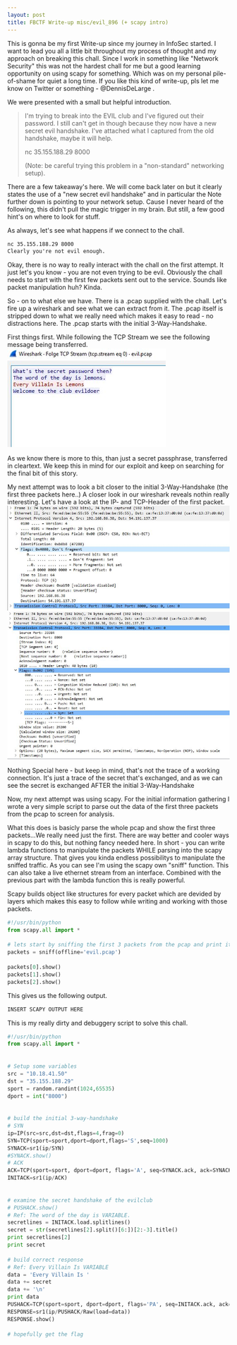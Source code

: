 ```yaml
---
layout: post
title: FBCTF Write-up misc/evil_896 (+ scapy intro)
---
```

This is gonna be my first Write-up since my journey in InfoSec started. I want to lead you all a little bit throughout my process of thought and my approach on breaking this chall. Since I work in something like "Network Security" this was not the hardest chall for me but a good learning opportunity on using scapy for something. Which was on my personal pile-of-shame for quiet a long time. If you like this kind of write-up, pls let me know on Twitter or something - @DennisDeLarge . 

We were presented with a small but helpful introduction.

> I'm trying to break into the EVIL club and I've figured out their password. I still can't get in though because they now have a new secret evil handshake. I've attached what I captured from the old handshake, maybe it will help.
> 
> nc 35.155.188.29 8000
> 
> (Note: be careful trying this problem in a "non-standard" networking setup).

There are a few takeaway's here. We will come back later on but it clearly states the use of a "new secret evil handshake" and in particular the Note further down is pointing to your network setup. Cause I never heard of the following, this didn't pull the magic trigger in my brain. But still, a few good hint's on where to look for stuff.

As always, let's see what happens if we connect to the chall.
```txt
nc 35.155.188.29 8000
Clearly you're not evil enough.
```
Okay, there is no way to really interact with the chall on the first attempt. It just let's you know - you are not even trying to be evil. 
Obviously the chall needs to start with the first few packets sent out to the service. Sounds like packet manipulation huh? Kinda.

So - on to what else we have.
There is a .pcap supplied with the chall. Let's fire up a wireshark and see what we can extract from it.
The .pcap itself is stripped down to what we really need which makes it easy to read - no distractions here. The .pcap starts with the initial 3-Way-Handshake.

First things first. While following the TCP Stream we see the following message being transferred.
![image](../images/05wire.JPG "TCP Stream Data")

As we know there is more to this, than just a secret passphrase, transferred in cleartext. We keep this in mind for our exploit and keep on searching for the final bit of this story.

My next attempt was to look a bit closer to the initial 3-Way-Handshake (the first three packets here..)
A closer look in our wireshark reveals nothin really interesting. Let's have a look at the IP- and TCP-Header of the first packet.
![image](../images/03wire.JPG "InitSYN - IP")
![image](../images/04wire.JPG "InitSYN - TCP")

Nothing Special here - but keep in mind, that's not the trace of a working connection. It's just a trace of the secret that's exchanged, and as we can see the secret is exchanged AFTER the initial 3-Way-Handshake

Now, my next attempt was using scapy. For the initial information gathering I wrote a very simple script to parse out the data of the first three packets from the pcap to screen for analysis.

What this does is basicly parse the whole pcap and show the first three packets...We really need just the first.
There are way better and cooler ways in scapy to do this, but nothing fancy needed here. In short - you can write lambda functions to manipulate the packets WHILE parsing into the scapy array structure. That gives you kinda endless possibilitys to manipulate the sniffed traffic. As you can see I'm using the scapy own "sniff" function. This can also take a live ethernet stream from an interface. Combined with the previous part with the lambda function this is really powerful. 

Scapy builds object like structures for every packet which are devided by layers which makes this easy to follow while writing and working with those packets.

```python
#!/usr/bin/python
from scapy.all import *

# lets start by sniffing the first 3 packets from the pcap and print it's metadate as best as possible
packets = sniff(offline='evil.pcap')

packets[0].show()
packets[1].show()
packets[2].show()

```
This gives us the following output.
```txt
INSERT SCAPY OUTPUT HERE
```





This is my really dirty and debuggery script to solve this chall.
```python
#!/usr/bin/python
from scapy.all import *


# Setup some variables
src = "10.18.41.50"
dst = "35.155.188.29"
sport = random.randint(1024,65535)
dport = int("8000")


# build the initial 3-way-handshake
# SYN
ip=IP(src=src,dst=dst,flags=4,frag=0)
SYN=TCP(sport=sport,dport=dport,flags='S',seq=1000)
SYNACK=sr1(ip/SYN)
#SYNACK.show()
# ACK
ACK=TCP(sport=sport, dport=dport, flags='A', seq=SYNACK.ack, ack=SYNACK.seq + 1)
INITACK=sr1(ip/ACK)


# examine the secret handshake of the evilclub
# PUSHACK.show()
# Ref: The word of the day is VARIABLE.
secretlines = INITACK.load.splitlines()
secret = str(secretlines[2].split()[6:])[2:-3].title()
print secretlines[2]
print secret

# build correct response
# Ref: Every Villain Is VARIABLE
data = 'Every Villain Is '
data += secret
data += '\n'
print data
PUSHACK=TCP(sport=sport, dport=dport, flags='PA', seq=INITACK.ack, ack=INITACK.seq + 1)
RESPONSE=sr1(ip/PUSHACK/Raw(load=data))
RESPONSE.show()

# hopefully get the flag
```
